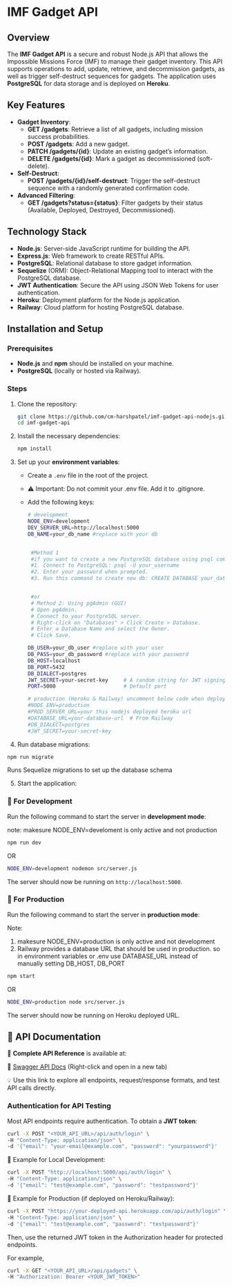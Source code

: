# IMF Gadget API

## Overview

The **IMF Gadget API** is a secure and robust Node.js API that allows the Impossible Missions Force (IMF) to manage their gadget inventory. This API supports operations to add, update, retrieve, and decommission gadgets, as well as trigger self-destruct sequences for gadgets. The application uses **PostgreSQL** for data storage and is deployed on **Heroku**.

## Key Features

- **Gadget Inventory**:
  - **GET /gadgets**: Retrieve a list of all gadgets, including mission success probabilities.
  - **POST /gadgets**: Add a new gadget.
  - **PATCH /gadgets/{id}**: Update an existing gadget’s information.
  - **DELETE /gadgets/{id}**: Mark a gadget as decommissioned (soft-delete).
- **Self-Destruct**:
  - **POST /gadgets/{id}/self-destruct**: Trigger the self-destruct sequence with a randomly generated confirmation code.
- **Advanced Filtering**:
  - **GET /gadgets?status={status}**: Filter gadgets by their status (Available, Deployed, Destroyed, Decommissioned).

## Technology Stack

- **Node.js**: Server-side JavaScript runtime for building the API.
- **Express.js**: Web framework to create RESTful APIs.
- **PostgreSQL**: Relational database to store gadget information.
- **Sequelize** (ORM): Object-Relational Mapping tool to interact with the PostgreSQL database.
- **JWT Authentication**: Secure the API using JSON Web Tokens for user authentication.
- **Heroku**: Deployment platform for the Node.js application.
- **Railway**: Cloud platform for hosting PostgreSQL database.

## Installation and Setup

### Prerequisites

- **Node.js** and **npm** should be installed on your machine.
- **PostgreSQL** (locally or hosted via Railway).

### Steps

1. Clone the repository:

   ```bash
   git clone https://github.com/cm-harshpatel/imf-gadget-api-nodejs.git
   cd imf-gadget-api
   ```

2. Install the necessary dependencies:

   ```bash
   npm install
   ```

3. Set up your **environment variables**:

   - Create a `.env` file in the root of the project.
   - ⚠️ Important: Do not commit your .env file. Add it to .gitignore.

   - Add the following keys:

     ```bash
     # development
     NODE_ENV=development
     DEV_SERVER_URL=http://localhost:5000
     DB_NAME=your_db_name #replace with your db


      #Method 1
      #if you want to create a new PostgreSQL database using psql command-line tool
      #1. Connect to PostgreSQL: psql -U your_username
      #2. Enter your password when prompted.
      #3. Run this command to create new db: CREATE DATABASE your_database_name;


      #or
      # Method 2: Using pgAdmin (GUI)
      # Open pgAdmin.
      # Connect to your PostgreSQL server.
      # Right-click on "Databases" > Click Create > Database.
      # Enter a Database Name and select the Owner.
      # Click Save.

     DB_USER=your_db_user #replace with your user
     DB_PASS=your_db_password #replace with your password
     DB_HOST=localhost
     DB_PORT=5432
     DB_DIALECT=postgres
     JWT_SECRET=your-secret-key     # A random string for JWT signing
     PORT=5000                      # Default port

     # production (Heroku & Railway) uncomment below code when deploying and comment out above code
     #NODE_ENV=production
     #PROD_SERVER_URL=your this nodejs deployed heroku url
     #DATABASE_URL=your-database-url  # From Railway
     #DB_DIALECT=postgres
     #JWT_SECRET=your-secret-key
     ```

4. Run database migrations:

```bash
npm run migrate
```

Runs Sequelize migrations to set up the database schema

5. Start the application:

### 🔹 For Development

Run the following command to start the server in **development mode**:

note: makesure NODE_ENV=develoment is only active and not production

```bash
npm run dev
```

OR

```bash
NODE_ENV=development nodemon src/server.js

```

The server should now be running on `http://localhost:5000`.

### 🔹 For Production

Run the following command to start the server in **production mode**:

Note:

1. makesure NODE_ENV=production is only active and not development
2. Railway provides a database URL that should be used in production.
   so in environment variables or .env use DATABASE_URL instead of manually setting DB_HOST, DB_PORT

```bash
npm start
```

OR

```bash
NODE_ENV=production node src/server.js
```

The server should now be running on Heroku deployed URL.

## 🚀 API Documentation

📌 **Complete API Reference** is available at:

🔗 [Swagger API Docs](https://imf-api-final-c50c8ddf9877.herokuapp.com/api-docs/) (Right-click and open in a new tab)

💡 Use this link to explore all endpoints, request/response formats, and test API calls directly.

### **Authentication for API Testing**

Most API endpoints require authentication. To obtain a **JWT token**:

```bash
curl -X POST "<YOUR_API_URL>/api/auth/login" \
-H "Content-Type: application/json" \
-d '{"email": "your-email@example.com", "password": "yourpassword"}'
```

🔹 Example for Local Development:

```bash
curl -X POST "http://localhost:5000/api/auth/login" \
-H "Content-Type: application/json" \
-d '{"email": "test@example.com", "password": "testpassword"}'
```

🔹 Example for Production (if deployed on Heroku/Railway):

```bash
curl -X POST "https://your-deployed-api.herokuapp.com/api/auth/login" \
-H "Content-Type: application/json" \
-d '{"email": "test@example.com", "password": "testpassword"}'
```

Then, use the returned JWT token in the Authorization header for protected endpoints.

For example,

```bash
curl -X GET "<YOUR_API_URL>/api/gadgets" \
-H "Authorization: Bearer <YOUR_JWT_TOKEN>"
```
